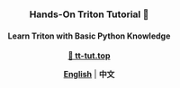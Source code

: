 <h3 align="center">
Hands-On Triton Tutorial 🚀
</h3>

<h4 align="center">
Learn Triton with Basic Python Knowledge
</h4>

<p align="center">
<a href="https://tt-tut.top"><b>🔗 tt-tut.top</b></a>
</p>

<p align="center">
<a href="README.en.md"><b>English</b></a> | <a><b>中文</b></a>
</p>
